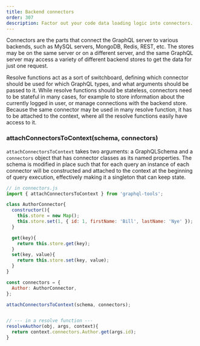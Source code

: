 ```yaml
---
title: Backend connectors
order: 307
description: Factor out your code data loading logic into connectors.
---
```


Connectors are the parts that connect the GraphQL server to various backends, such as MySQL servers, MongoDB, Redis, REST, etc. The stores may be on the same server or on a different server, and the same GraphQL server may access a variety of different backend stores to get the data for just one request.

Resolve functions act as a sort of switchboard, defining which connector should be used for which GraphQL types, and what arguments should be passed to it. While resolve functions should be stateless, connectors need to be stateful in many cases, for example to store information about the currently logged in user, or manage connections with the backend store. Because the same connector may be used in many resolve function, it has to be attached to the context, where all the resolve functions easily have access to it.

<h3 id="attachConnectorsToContext" title="attachConnectorsToContext">
  attachConnectorsToContext(schema, connectors)
</h3>

`attachConnectorsToContext` takes two arguments: a GraphQLSchema and a `connectors` object that has connector classes as its named properties. The schema is modified in place such that for each query an instance of each connector will be constructed and attached to the context at the beginning of query execution, effectively making it a singleton that can keep state.

```js
// in connectors.js
import { attachConnectorsToContext } from 'graphql-tools';

class AuthorConnector{
  constructor(){
    this.store = new Map();
    this.store.set(1, { id: 1, firstName: 'Bill', lastName: 'Nye' });
  }

  get(key){
    return this.store.get(key);
  }
  set(key, value){
    return this.store.set(key, value);
  }
}

const connectors = {
  Author: AuthorConnector,
};

attachConnectorsToContext(schema, connectors);


// --- in a resolve function ---
resolveAuthor(obj, args, context){
  return context.connectors.Author.get(args.id);
}
```

